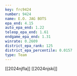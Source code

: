 ```yaml
---
key: frc9424
number: 9424
name: E.O. JAG BOTS
epa_end: 4.15
auto_epa_end: 1.22
teleop_epa_end: 1.61
endgame_epa_end: 1.31
winrate: 0.2609
district_epa_rank: 125
district_epa_percentile: 0.0157
type: Team
---
```

[[2024njfla]]
[[2024njski]]
